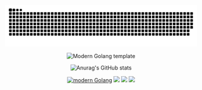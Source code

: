 <div id="title" align=center>

<p align="center"><a href=#><img src="./image/snk-light.svg"></a></p> 

![Modern Golang template][github-sub-title:img]

![Anurag's GitHub stats](https://github-readme-stats.vercel.app/api?username=ThePeppy&show_icons=true)

[![modern Golang](https://img.shields.io/badge/code-Modern%20Golang-blue)]() 
![](https://img.shields.io/badge/讨厌-考试-yellow) 
![](https://img.shields.io/badge/性格-慢热-red) 
![](https://img.shields.io/badge/爱好-搞钱-red)

</div>

[github-sub-title:img]: https://readme-typing-svg.herokuapp.com?font=Segoe+Script&center=true&lines=Welcome+to+my+GitHub+Profile!;I'm+Peppy;Nice+to+meet+you!

